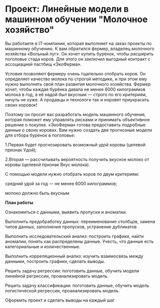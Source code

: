 # Проект: Линейные модели в машинном обучении "Молочное хозяйство"
Вы работаете в IT-компании, которая выполняет на заказ проекты по машинному обучению. К вам обратился фермер, владелец молочного хозяйства «Вольный луг». Он хочет купить бурёнок, чтобы расширить поголовье стада коров. Для этого он заключил выгодный контракт с ассоциацией пастбищ «ЭкоФерма».

Условия позволяют фермеру очень тщательно отобрать коров. Он определяет качество молока по строгой методике, и при этом ему нужно выполнять свой план развития молочного хозяйства. Фермер хочет, чтобы каждая бурёнка давала не менее 6000 килограммов молока в год, а её надой был вкусным — строго по его критериям, ничуть не хуже. А продавцы и технологи так и норовят приукрасить своих коровок!

Поэтому он просит вас разработать модель машинного обучения, которая поможет ему управлять рисками и принимать объективное решение о покупке. «ЭкоФерма» готова предоставить подробные данные о своих коровах. Вам нужно создать две прогнозные модели для отбора бурёнок в поголовье:

1.Первая будет прогнозировать возможный удой коровы (целевой признак Удой);

2.Вторая — рассчитывать вероятность получить вкусное молоко от коровы (целевой признак Вкус молока).

С помощью модели нужно отобрать коров по двум критериям:

средний удой за год — не менее 6000 килограммов;

молоко должно быть вкусным

**План работы**

Ознакомиться с данными, выявить пропуски и аномалии.

Выполнить предобработку данных: переименование столбцов, замена типов данных, заполнение пропусков, устранение дубликатов

Выполнить исследовательский анализ: построить графики, найти аномалии, понять как распределены данные. Учесть, что данные есть категориальные и количественные.

Выполнить корреляционный анализ: изучить взаимосвязь между данными, построить графики, сделать выводы.

Решить задачу регрессии: поготовить данные, обучить модели линейной регрессии, проанализировать модель.

Решить задачу классификации: поготовить данные, обучить модель логистической регрессии, проанализировать модель.

Оформить проект и сделать выводы на каждый шаг


